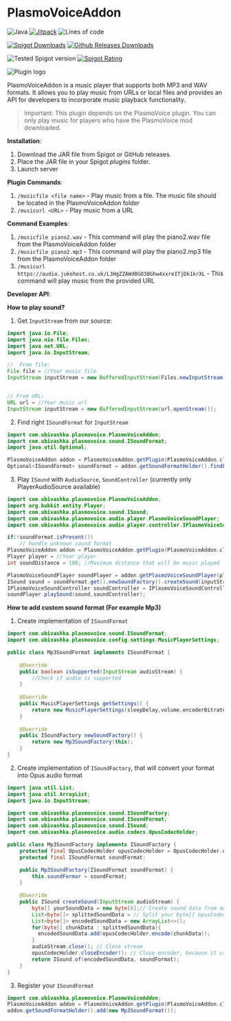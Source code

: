 # PlasmoVoiceAddon

![Java](https://img.shields.io/badge/Java-8%2B-brightgreen)
[![Jitpack](https://jitpack.io/v/U61vashka/PlasmoVoiceAddon.svg)](https://jitpack.io/#U61vashka/PlasmoVoiceAddon) 
![Lines of code](https://img.shields.io/tokei/lines/github/U61vashka/PlasmoVoiceAddon?label=Lines%20of%20code) 

[![Spigot Downloads](https://img.shields.io/spiget/downloads/99253?label=[Spigot]%20Downloads)](https://www.spigotmc.org/resources/plasmovoiceaddon.99253/)
[![Github Releases Downloads](https://img.shields.io/github/downloads/U61vashka/PlasmoVoiceAddon/total?label=[Github]%20Releases%20downloads)](https://github.com/U61vashka/PlasmoVoiceAddon/releases)

![Tested Spigot version](https://img.shields.io/badge/Tested%20on-Spigot%201.16.4-informational)
[![Spigot Rating](https://img.shields.io/spiget/rating/99253?label=[Spigot]%20Rating)](https://www.spigotmc.org/resources/plasmovoiceaddon.99253/) 


![Plugin logo](https://user-images.githubusercontent.com/85439143/150570814-1e3f3e00-7ec7-4972-a888-cfbb32b8ea6f.png)


PlasmoVoiceAddon is a music player that supports both MP3 and WAV formats. It allows you to play music from URLs or local files and provides an API for developers to incorporate music playback functionality.

> Important: This plugin depends on the PlasmoVoice plugin. You can only play music for players who have the PlasmoVoice mod downloaded.

**Installation**:
1. Download the JAR file from Spigot or GitHub releases.
2. Place the JAR file in your Spigot _plugins_ folder.
3. Launch server

**Plugin Commands**:
1. `/musicfile <file name>` - Play music from a file. The music file should be located in the PlasmoVoiceAddon folder
2. `/musicurl <URL>` - Play music from a URL

**Command Examples**:
1. `/musicfile piano2.wav` - This command will play the piano2.wav file from the PlasmoVoiceAddon folder
2. `/musicfile piano2.mp3` - This command will play the piano2.mp3 file from the PlasmoVoiceAddon folder
3. `/musicurl https://audio.jukehost.co.uk/L3HgZZAWd0GO38Ghw4xxreITjDk1krXL` - This command will play music from the provided URL

**Developer API**:
  
**How to play sound?**
1. Get `InputStream` from our source:
```java    
import java.io.File;
import java.nio.file.Files;
import java.net.URL;
import java.io.InputStream;

//  From file:
File file = //Your music file
InputStream inputStream = new BufferedInputStream(Files.newInputStream(file.toPath()));


// From URL:
URL url = //Your music url
InputStream inputStream = new BufferedInputStream(url.openStream());
```
2. Find right `ISoundFormat` for `InputStream`
```java
import com.ubivashka.plasmovoice.PlasmoVoiceAddon;
import com.ubivashka.plasmovoice.sound.ISoundFormat;
import java.util.Optional;

PlasmoVoiceAddon addon = PlasmoVoiceAddon.getPlugin(PlasmoVoiceAddon.class);
Optional<ISoundFormat> soundFormat = addon.getSoundFormatHolder().findFirstByPredicate(sound -> sound.isSupported(bufferedInputStream));
```
3. Play `ISound` with `AudioSource`, `SoundController` (currently only PlayerAudioSource available)
```java
import com.ubivashka.plasmovoice.PlasmoVoiceAddon;
import org.bukkit.entity.Player;
import com.ubivashka.plasmovoice.sound.ISound;
import com.ubivashka.plasmovoice.audio.player.PlasmoVoiceSoundPlayer;
import com.ubivashka.plasmovoice.audio.player.controller.IPlasmoVoiceSoundController;

if(!soundFormat.isPresent())
    // handle unknown sound format
PlasmoVoiceAddon addon = PlasmoVoiceAddon.getPlugin(PlasmoVoiceAddon.class);
Player player = //Your player
int soundDistance = 100; //Maximum distance that will be music played

PlasmoVoiceSoundPlayer soundPlayer = addon.getPlasmoVoiceSoundPlayer(player.getUniqueId());
ISound sound = soundFormat.get().newSoundFactory().createSound(inputStream); // This line will automatically close InputStream, after you cannot use stream!
IPlasmoVoiceSoundController soundController = IPlasmoVoiceSoundController.of(soundFormat.get(), soundDistance));
soundPlayer.playSound(sound,soundController);
```
**How to add custom sound format (For example Mp3)**
1. Create implementation of `ISoundFormat`
```java            
import com.ubivashka.plasmovoice.sound.ISoundFormat;
import com.ubivashka.plasmovoice.config.settings.MusicPlayerSettings;

public class Mp3SoundFormat implements ISoundFormat {
  
    @Override
    public boolean isSupported(InputStream audioStream) {
        //Check if audio is supported
    }
  
    @Override
    public MusicPlayerSettings getSettings() {
        return new MusicPlayerSettings(sleepDelay,volume,encoderBitrate,soundDistance,shouldUseCaching);
    }
  
    @Override
    public ISoundFactory newSoundFactory() {
        return new Mp3SoundFactory(this);
    }
}
```
2. Create implementation of `ISoundFactory`, that will convert your format into Opus audio format
```java
import java.util.List;
import java.util.ArrayList;
import java.io.InputStream;

import com.ubivashka.plasmovoice.sound.ISoundFactory;
import com.ubivashka.plasmovoice.sound.ISoundFormat;
import com.ubivashka.plasmovoice.sound.ISound;
import com.ubivashka.plasmovoice.audio.codecs.OpusCodecHolder;

public class Mp3SoundFactory implements ISoundFactory {
    protected final OpusCodecHolder opusCodecHolder = OpusCodecHolder.newCodecHolder();
    protected final ISoundFormat soundFormat;

    public Mp3SoundFactory(ISoundFormat soundFormat) {
        this.soundFormar = soundFormat;
    }
  
    @Override
    public ISound createSound(InputStream audioStream) {
        byte[] yourSoundData = new byte[0];// Create sound data from audioStream, for example with library
        List<byte[]> splittedSoundData = // Split your byte[] opusCodecHolder.getFrameSize()
        List<byte[]> encodedSoundData = new ArrayList<>();
        for(byte[] chunkData : splittedSoundData){
          encodedSoundData.add(opusCodecHolder.encode(chunkData));
        }
        audioStream.close(); // Close stream
        opusCodecHolder.closeEncoder(); // Close encoder, because it uses native library
        return ISound.of(encodedSoundData, soundFormat);
    }
}   
```    
3. Register your `ISoundFormat`
```java   
import com.ubivashka.plasmovoice.PlasmoVoiceAddon;
PlasmoVoiceAddon addon = PlasmoVoiceAddon.getPlugin(PlasmoVoiceAddon.class);
addon.getSoundFormatHolder().add(new Mp3SoundFormat());
```